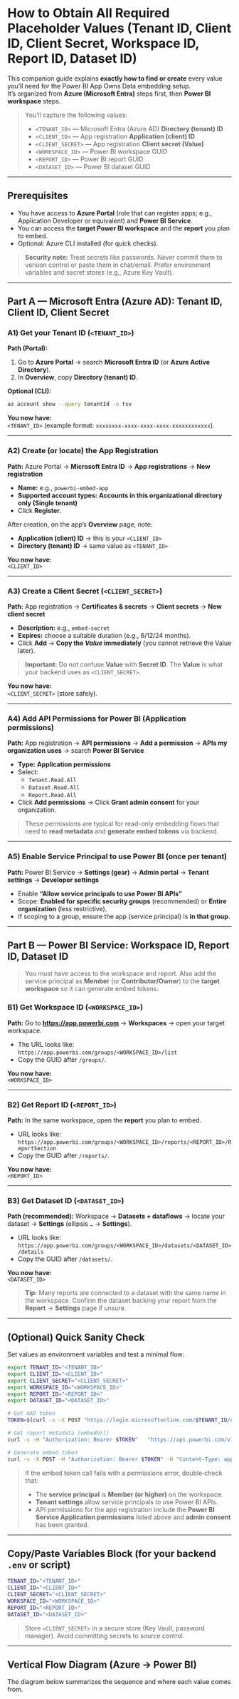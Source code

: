 
# How to Obtain All Required Placeholder Values (Tenant ID, Client ID, Client Secret, Workspace ID, Report ID, Dataset ID)

This companion guide explains **exactly how to find or create** every value you’ll need for the Power BI App Owns Data embedding setup.  
It’s organized from **Azure (Microsoft Entra)** steps first, then **Power BI workspace** steps.

> You’ll capture the following values:
> - `<TENANT_ID>` — Microsoft Entra (Azure AD) **Directory (tenant) ID**
> - `<CLIENT_ID>` — App registration **Application (client) ID**
> - `<CLIENT_SECRET>` — App registration **Client secret (Value)**
> - `<WORKSPACE_ID>` — Power BI workspace GUID
> - `<REPORT_ID>` — Power BI report GUID
> - `<DATASET_ID>` — Power BI dataset GUID

---

## Prerequisites

- You have access to **Azure Portal** (role that can register apps; e.g., Application Developer or equivalent) and **Power BI Service**.
- You can access the **target Power BI workspace** and the **report** you plan to embed.
- Optional: Azure CLI installed (for quick checks).

> **Security note:** Treat secrets like passwords. Never commit them to version control or paste them in chat/email. Prefer environment variables and secret stores (e.g., Azure Key Vault).

---

## Part A — Microsoft Entra (Azure AD): Tenant ID, Client ID, Client Secret

### A1) Get your Tenant ID (`<TENANT_ID>`)

**Path (Portal):**
1. Go to **Azure Portal** → search **Microsoft Entra ID** (or **Azure Active Directory**).
2. In **Overview**, copy **Directory (tenant) ID**.

**Optional (CLI):**
```bash
az account show --query tenantId -o tsv
```

**You now have:**  
`<TENANT_ID>` (example format: `xxxxxxxx-xxxx-xxxx-xxxx-xxxxxxxxxxxx`).

---

### A2) Create (or locate) the App Registration

**Path:** Azure Portal → **Microsoft Entra ID** → **App registrations** → **New registration**  
- **Name:** e.g., `powerbi-embed-app`  
- **Supported account types:** **Accounts in this organizational directory only (Single tenant)**  
- Click **Register**.

After creation, on the app’s **Overview** page, note:
- **Application (client) ID** → this is your `<CLIENT_ID>`
- **Directory (tenant) ID** → same value as `<TENANT_ID>`

**You now have:**  
`<CLIENT_ID>`

---

### A3) Create a Client Secret (`<CLIENT_SECRET>`)

**Path:** App registration → **Certificates & secrets** → **Client secrets** → **New client secret**  
- **Description:** e.g., `embed-secret`  
- **Expires:** choose a suitable duration (e.g., 6/12/24 months).  
- Click **Add** → **Copy the _Value_ immediately** (you cannot retrieve the Value later).

> **Important:** Do not confuse **Value** with **Secret ID**. The **Value** is what your backend uses as `<CLIENT_SECRET>`.

**You now have:**  
`<CLIENT_SECRET>` (store safely).

---

### A4) Add API Permissions for Power BI (Application permissions)

**Path:** App registration → **API permissions** → **Add a permission** → **APIs my organization uses** → search **Power BI Service**  
- **Type:** **Application permissions**  
- Select:
  - `Tenant.Read.All`
  - `Dataset.Read.All`
  - `Report.Read.All`
- Click **Add permissions** → Click **Grant admin consent** for your organization.

> These permissions are typical for read-only embedding flows that need to **read metadata** and **generate embed tokens** via backend.

---

### A5) Enable Service Principal to use Power BI (once per tenant)

**Path:** Power BI Service → **Settings (gear)** → **Admin portal** → **Tenant settings** → **Developer settings**  
- Enable **“Allow service principals to use Power BI APIs”**  
- Scope: **Enabled for specific security groups** (recommended) or **Entire organization** (less restrictive).  
- If scoping to a group, ensure the app (service principal) is **in that group**.

---

## Part B — Power BI Service: Workspace ID, Report ID, Dataset ID

> You must have access to the workspace and report. Also add the service principal as **Member** (or **Contributor/Owner**) to the **target workspace** so it can generate embed tokens.

### B1) Get Workspace ID (`<WORKSPACE_ID>`)

**Path:** Go to **https://app.powerbi.com** → **Workspaces** → open your target workspace.  
- The URL looks like:  
  `https://app.powerbi.com/groups/<WORKSPACE_ID>/list`  
- Copy the GUID after `/groups/`.

**You now have:**  
`<WORKSPACE_ID>`

---

### B2) Get Report ID (`<REPORT_ID>`)

**Path:** In the same workspace, open the **report** you plan to embed.  
- URL looks like:  
  `https://app.powerbi.com/groups/<WORKSPACE_ID>/reports/<REPORT_ID>/ReportSection`  
- Copy the GUID after `/reports/`.

**You now have:**  
`<REPORT_ID>`

---

### B3) Get Dataset ID (`<DATASET_ID>`)

**Path (recommended):** Workspace → **Datasets + dataflows** → locate your dataset → **Settings** (ellipsis `…` → **Settings**).  
- URL looks like:  
  `https://app.powerbi.com/groups/<WORKSPACE_ID>/datasets/<DATASET_ID>/details`  
- Copy the GUID after `/datasets/`.

**You now have:**  
`<DATASET_ID>`

> **Tip:** Many reports are connected to a dataset with the same name in the workspace. Confirm the dataset backing your report from the **Report** → **Settings** page if unsure.

---

## (Optional) Quick Sanity Check

Set values as environment variables and test a minimal flow:

```bash
export TENANT_ID="<TENANT_ID>"
export CLIENT_ID="<CLIENT_ID>"
export CLIENT_SECRET="<CLIENT_SECRET>"
export WORKSPACE_ID="<WORKSPACE_ID>"
export REPORT_ID="<REPORT_ID>"
export DATASET_ID="<DATASET_ID>"

# Get AAD token
TOKEN=$(curl -s -X POST "https://login.microsoftonline.com/$TENANT_ID/oauth2/v2.0/token"   -H "Content-Type: application/x-www-form-urlencoded"   -d "client_id=$CLIENT_ID"   -d "client_secret=$CLIENT_SECRET"   -d "grant_type=client_credentials"   -d "scope=https://analysis.windows.net/powerbi/api/.default" | jq -r .access_token)

# Get report metadata (embedUrl)
curl -s -H "Authorization: Bearer $TOKEN"   "https://api.powerbi.com/v1.0/myorg/groups/$WORKSPACE_ID/reports/$REPORT_ID" | jq .

# Generate embed token
curl -s -X POST -H "Authorization: Bearer $TOKEN" -H "Content-Type: application/json"   "https://api.powerbi.com/v1.0/myorg/groups/$WORKSPACE_ID/reports/$REPORT_ID/GenerateToken"   -d "{"accessLevel":"View","datasets":[{"id":"$DATASET_ID"}]}" | jq .
```

> If the embed token call fails with a permissions error, double‑check that:
> - The **service principal** is **Member (or higher)** on the workspace.
> - **Tenant settings** allow service principals to use Power BI APIs.
> - API permissions for the app registration include the **Power BI Service Application permissions** listed above and **admin consent** has been granted.

---

## Copy/Paste Variables Block (for your backend `.env` or script)

```bash
TENANT_ID="<TENANT_ID>"
CLIENT_ID="<CLIENT_ID>"
CLIENT_SECRET="<CLIENT_SECRET>"
WORKSPACE_ID="<WORKSPACE_ID>"
REPORT_ID="<REPORT_ID>"
DATASET_ID="<DATASET_ID>"
```

> Store `<CLIENT_SECRET>` in a secure store (Key Vault, password manager). Avoid committing secrets to source control.

---

## Vertical Flow Diagram (Azure → Power BI)

The diagram below summarizes the sequence and where each value comes from.
